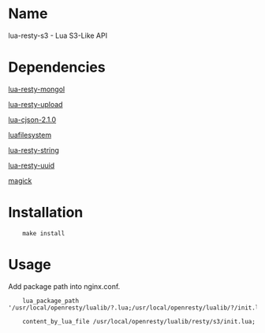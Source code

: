 Name
======
lua-resty-s3 - Lua S3-Like API

Dependencies
======

[lua-resty-mongol](https://github.com/gooo000/lua-resty-mongol.git)

[lua-resty-upload](https://github.com/openresty/lua-resty-upload.git)

[lua-cjson-2.1.0](http://www.kyne.com.au/~mark/software/lua-cjson.php)

[luafilesystem](https://github.com/keplerproject/luafilesystem.git)

[lua-resty-string](https://github.com/openresty/lua-resty-string.git)

[lua-resty-uuid](https://github.com/bungle/lua-resty-uuid.git)

[magick](https://github.com/gooo000/magick.git)

Installation
======

		make install

Usage
======

Add package path into nginx.conf.

        lua_package_path '/usr/local/openresty/lualib/?.lua;/usr/local/openresty/lualib/?/init.lua;;';

        content_by_lua_file /usr/local/openresty/lualib/resty/s3/init.lua;
